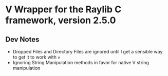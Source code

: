 # V Wrapper for the Raylib C framework, version 2.5.0

## Dev Notes

- Dropped Files and Directory Files are ignored until I get a sensible way to get it to work with `v`
- Ignoring String Manipulation methods in favor for native V string manipulation

